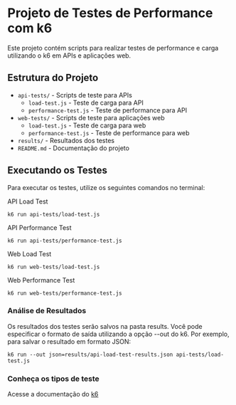 # Projeto de Testes de Performance com k6

Este projeto contém scripts para realizar testes de performance e carga utilizando o k6 em APIs e aplicações web.

## Estrutura do Projeto

- `api-tests/` - Scripts de teste para APIs
  - `load-test.js` - Teste de carga para API
  - `performance-test.js` - Teste de performance para API
- `web-tests/` - Scripts de teste para aplicações web
  - `load-test.js` - Teste de carga para web
  - `performance-test.js` - Teste de performance para web
- `results/` - Resultados dos testes
- `README.md` - Documentação do projeto

## Executando os Testes

Para executar os testes, utilize os seguintes comandos no terminal:

API Load Test

```
k6 run api-tests/load-test.js
```

API Performance Test

```
k6 run api-tests/performance-test.js
```
Web Load Test
```
k6 run web-tests/load-test.js
```

Web Performance Test
```
k6 run web-tests/performance-test.js
```

### Análise de Resultados
Os resultados dos testes serão salvos na pasta results. Você pode especificar o formato de saída utilizando a opção --out do k6. Por exemplo, para salvar o resultado em formato JSON:

```
k6 run --out json=results/api-load-test-results.json api-tests/load-test.js
```

### Conheça os tipos de teste 

Acesse a documentação do [k6](https://grafana.com/docs/k6/latest/testing-guides/test-types/)